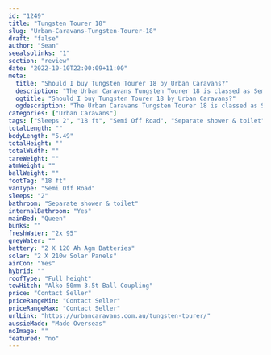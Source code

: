 ```yaml
---
id: "1249"
title: "Tungsten Tourer 18"
slug: "Urban-Caravans-Tungsten-Tourer-18"
draft: "false"
author: "Sean"
seealsolinks: "1"
section: "review"
date: "2022-10-10T22:00:09+11:00"
meta:
  title: "Should I buy Tungsten Tourer 18 by Urban Caravans?"
  description: "The Urban Caravans Tungsten Tourer 18 is classed as Semi Off Road, and sleeps 2 people. It is Made Overseas and comes in at 18 ft. It generally has Separate shower & toilet."
  ogtitle: "Should I buy Tungsten Tourer 18 by Urban Caravans?"
  ogdescription: "The Urban Caravans Tungsten Tourer 18 is classed as Semi Off Road, and sleeps 2 people. It is Made Overseas and comes in at 18 ft. It generally has Separate shower & toilet."
categories: ["Urban Caravans"]
tags: ["Sleeps 2", "18 ft", "Semi Off Road", "Separate shower & toilet", "Full height", "Price Unknown"]
totalLength: ""
bodyLength: "5.49"
totalHeight: ""
totalWidth: ""
tareWeight: ""
atmWeight: ""
ballWeight: ""
footTag: "18 ft"
vanType: "Semi Off Road"
sleeps: "2"
bathroom: "Separate shower & toilet"
internalBathroom: "Yes"
mainBed: "Queen"
bunks: ""
freshWater: "2x 95"
greyWater: ""
battery: "2 X 120 Ah Agm Batteries"
solar: "2 X 210w Solar Panels"
airCon: "Yes"
hybrid: ""
roofType: "Full height"
towHitch: "Alko 50mm 3.5t Ball Coupling"
price: "Contact Seller"
priceRangeMin: "Contact Seller"
priceRangeMax: "Contact Seller"
urlLink: "https://urbancaravans.com.au/tungsten-tourer/"
aussieMade: "Made Overseas"
noImage: ""
featured: "no"
---
```

